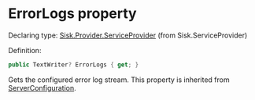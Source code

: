 <!--

Copyrights 2023 Sisk Framework - CypherPotato
Published under MIT license

!!! DO NOT EDIT THIS FILE !!!
This file was generated by a tool in the Sisk package. To edit the information in this documentation,
edit the XML documentation present in the Sisk source code.

-->


# ErrorLogs property

Declaring type: [Sisk.Provider.ServiceProvider](/read?q=/contents/spec/Sisk.Provider.ServiceProvider.md) (from Sisk.ServiceProvider)


Definition:

```cs
public TextWriter? ErrorLogs { get; }
```

Gets the configured error log stream. This property is inherited from <a href="/read?q=/contents/spec/Sisk.Provider.ServiceProvider.md">ServerConfiguration</a>.


